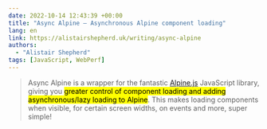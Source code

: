 ```yaml
---
date: 2022-10-14 12:43:39 +00:00
title: "Async Alpine — Asynchronous Alpine component loading"
lang: en
link: https://alistairshepherd.uk/writing/async-alpine
authors:
  - "Alistair Shepherd"
tags: [JavaScript, WebPerf]
---
```


> Async Alpine is a wrapper for the fantastic [Alpine.js](https://alpinejs.dev/) JavaScript library, giving you <mark>greater control of component loading and adding asynchronous/lazy loading to Alpine</mark>. This makes loading components when visible, for certain screen widths, on events and more, super simple!
